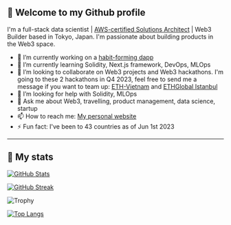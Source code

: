 ## 👋 Welcome to my Github profile 

I'm a full-stack data scientist | [AWS-certified Solutions Architect](https://www.credly.com/badges/a6979767-37b9-4c4f-a6ed-bfc0b96c2c77/public_url) | Web3 Builder based in Tokyo, Japan. I'm passionate about building products in the Web3 space.

- 🔭 I’m currently working on a [habit-forming dapp](https://github.com/lamtrinh259/Polkadot_APAC_hackathon)
- 🌱 I’m currently learning Solidity, Next.js framework, DevOps, MLOps
- 👯 I’m looking to collaborate on Web3 projects and Web3 hackathons. I'm going to these 2 hackathons in Q4 2023, feel free to send me a message if you want to team up: [ETH-Vietnam](https://www.eth-vietnam.com/buidlathon-2023) and [ETHGlobal Istanbul](https://ethglobal.com/events/istanbul) 
- 🤔 I’m looking for help with Solidity, MLOps
- 💬 Ask me about Web3, travelling, product management, data science, startup
- 📫 How to reach me: [My personal website](https://lamtrinh.xyz)
- ⚡ Fun fact: I've been to 43 countries as of Jun 1st 2023

--- 

## 👷 My stats

[![GitHub Stats](https://github-readme-stats.vercel.app/api?username=lamtrinh259&theme=light&show_icons=true&background=FFFFFF)](https://github.com/lamtrinh259)

[![GitHub Streak](http://github-readme-streak-stats.herokuapp.com?user=lamtrinh259&theme=light&background=FFFFFF)](https://github.com/lamtrinh259)

![Trophy](https://github-profile-trophy.vercel.app/?username=lamtrinh259&no-bg=true&no-frame=true&column=5&theme=algolia)

[![Top Langs](https://github-readme-stats.vercel.app/api/top-langs/?username=lamtrinh259)](https://github.com/lamtrinh259)


<!--
**lamtrinh259/lamtrinh259** is a ✨ _special_ ✨ repository because its `README.md` (this file) appears on your GitHub profile.

Here are some ideas to get you started:

- 🔭 I’m currently working on ...
- 🌱 I’m currently learning ...
- 👯 I’m looking to collaborate on ...
- 🤔 I’m looking for help with ...
- 💬 Ask me about ...
- 📫 How to reach me: ...
- 😄 Pronouns: ...
- ⚡ Fun fact: ...
-->
